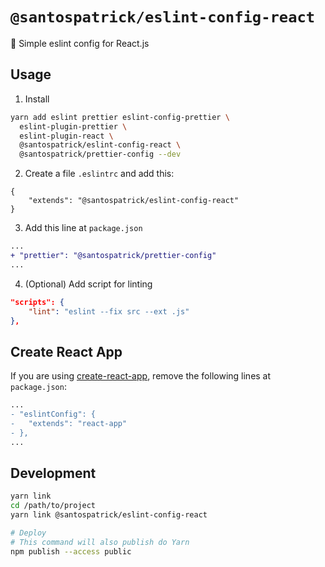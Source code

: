 # `@santospatrick/eslint-config-react`
:barber: Simple eslint config for React.js

## Usage

1. Install
```sh
yarn add eslint prettier eslint-config-prettier \
  eslint-plugin-prettier \
  eslint-plugin-react \
  @santospatrick/eslint-config-react \
  @santospatrick/prettier-config --dev
```

2. Create a file `.eslintrc` and add this:
```
{
    "extends": "@santospatrick/eslint-config-react"
}
```

3. Add this line at `package.json`
```diff
...
+ "prettier": "@santospatrick/prettier-config"
...
```

4. (Optional) Add script for linting
```json
"scripts": {
    "lint": "eslint --fix src --ext .js"
},
```


## Create React App
If you are using [create-react-app](https://create-react-app.dev/), remove the following lines at `package.json`:

```diff
...
- "eslintConfig": {
-   "extends": "react-app"
- },
...
```

## Development

```sh
yarn link
cd /path/to/project
yarn link @santospatrick/eslint-config-react

# Deploy
# This command will also publish do Yarn
npm publish --access public
```
